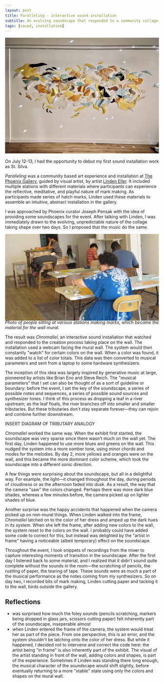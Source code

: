 ```yaml
---
layout: post
title: Paralleling - interactive sound installation
subtitle: An evolving soundscape that responded to a community collage piece
tags: [sound, installation]
---
```



![Photo of the finished collage installation by Linden Eller.](../assets/paralleling/IMG_1017.jpg)

On July 12-13, I had the opportunity to debut my first sound installation work as St. Silva. 

*Paralleling* was a community based art experience and installation at [The Phoenix Gallery](https://thephoenixvt.com/), guided by visual artist, by artist [Linden Eller](https://www.lindeneller.com/). It included multiple stations with different materials where participants can experience the reflective, meditative, and playful nature of mark making. As participants made series of hatch marks, Linden used these materials to assemble an intuitive, abstract installation in the gallery. 

I was approached by Phoenix curator Joseph Pensak with the idea of providing some soundscapes for the event. After talking with Linden, I was immediately drawn to the evolving, unpredictable nature of the collage taking shape over two days. So I proposed that the music do the same.

![image of people sitting at tables draing on paper](../assets/paralleling/IMG_8651.jpg)
<figcaption style="font-style: italic; margin-top: -20px">Photo of people sitting at various stations making marks, which became the material for the wall mural.</figcaption>

The result was *Chromallel*, an interactive sound installation that watched and responded to the creation process taking place on the wall. The installation used a webcam facing the mural wall. The system would then constantly "watch" for certain colors on the wall. When a color was found, it was added to a list of color totals. This data was then converted to musical parameters and sent from a laptop to some hardware synthesizers. 

The inception of this idea was largely inspired by generative music at large, pioneered by artists like Brian Eno and Steve Reich. The "musical parameters" that I set can also be thought of as a sort of guideline or boundary: before the event, I set the key of the soundscape, a series of possible notes and sequences, a series of possible sound sources and synthesizer tones. I think of this process as dropping a leaf in a river upstream; as the leaf floats, the river branches off into smaller and smaller tributaries. But these tributaries don't stay separate forever—they can rejoin and combine further downstream.

INSERT DIAGRAM OF TRIBUTARY ANALOGY

*Chromallel* worked the same way. When the exhibit first started, the soundscape was very sparse since there wasn't much on the wall yet. The first day, Linden happened to use more blues and greens on the wall. This nudged the system into a more somber tone, using minor chords and modes for the melodies. By day 2, more yellows and oranges were on the wall, and this became the more dominant color scheme, which took the soundscape into a different sonic direction. 

A few things were surprising about the soundscape, but all in a delightful way. For example, the light—it changed throughout the day, during periods of cloudiness or as the afternoon faded into dusk. As a result, the way that the camera "saw" the colors changed. Perhaps there was more dark blue shades, whereas a few minutes before, the camera picked up on lighter shades of blue.

Another surprise was the happy accidents that happened when the camera picked up on non-mural things. When Linden walked into the frame, *Chromallel* latched on to the color of her dress and amped up the dark hues in its system. When she left the frame, after adding new colors to the wall, the system reset to the colors on the wall. I probably could have added some code to correct for this, but instead was delighted by the "artist in frame" having a noticeable (albeit temporary) effect on the soundscape. 

Throughout the event, I took snippets of recordings from the mixer to capture interesting moments of transition in the soundscape. After the first day I listened back to some material, and I realized that it didn't sound quite complete without the sounds in the room—the scratching of pencils, the rustling of paper, the tearing of tape. These sounds were as much a part of the musical performance as the notes coming from my synthesizers. So on day two, I recorded bits of mark making, Linden cutting paper and tacking it to the wall, birds outside the gallery. 



## Reflections

- was surprised how much the foley sounds (pencils scratching, markers being dropped in glass jars, scissors cutting paper) felt inherently part of the soundscape, inseperable almost
- when Linden entered the frame of the camera, the system would treat her as part of the piece. From one perspective, this is an error, and the system shouldn't be latching onto the color of her dress. But while it happened, I decided not to intervene and correct the code here: the artist being "in frame" is also inherently part of the exhibit. The visual of the artist standing in front of the wall, adding colors and shapes, is part of the experience. Sometimes if Linden was standing there long enough, the musical character of the soundscape would shift slightly, before eventually returning to a more "stable" state using only the colors and shapes on the mural wall.

